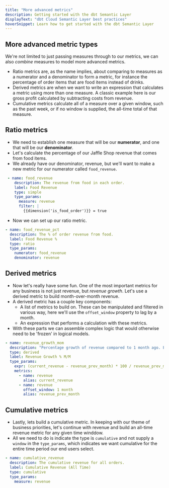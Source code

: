 ```yaml
---
title: "More advanced metrics"
description: Getting started with the dbt Semantic Layer
displayText: "dbt Cloud Semantic Layer best practices"
hoverSnippet: Learn how to get started with the dbt Semantic Layer
---
```


## More advanced metric types

We're not limited to just passing measures through to our metrics, we can also _combine_ measures to model more advanced metrics.

- Ratio metrics are, as the name implies, about comparing to measures as a numerator and a denominator to form a metric, for instance the percentage of order items that are food items instead of drinks.
- Derived metrics are when we want to write an expression that calculates a metric using more than one measure. A classic example here is our gross profit calculated by subtracting costs from revenue.
- Cumulative metrics calculate all of a measure over a given window, such as the past week, or if no window is supplied, the all-time total of that measure.

## Ratio metrics

- We need to establish one measure that will be our **numerator**, and one that will be our **denominator**.
- Let's calculate the percentage of our Jaffle Shop revenue that comes from food items.
- We already have our denominator, revenue, but we'll want to make a new metric for our numerator called `food_revenue`.

```YAML
 - name: food_revenue
    description: The revenue from food in each order.
    label: Food Revenue
    type: simple
    type_params:
      measure: revenue
      filter: |
        {{dimension('is_food_order')}} = true
```

- Now we can set up our ratio metric.

```YAML
- name: food_revenue_pct
  description: The % of order revenue from food.
  label: Food Revenue %
  type: ratio
  type_params:
    numerator: food_revenue
    denominator: revenue
```

## Derived metrics

- Now let's really have some fun. One of the most important metrics for any business is not just revenue, but _revenue growth_. Let's use a derived metric to build month-over-month revenue.
- A derived metric has a couple key components:
  - A list of metrics to build on. These can be manipulated and filtered in various way, here we'll use the `offset_window` property to lag by a month.
  - An expression that performs a calculation with these metrics.
- With these parts we can assemble complex logic that would otherwise need to be 'frozen' in logical models.

```YAML
- name: revenue_growth_mom
  description: "Percentage growth of revenue compared to 1 month ago. Excluded tax"
  type: derived
  label: Revenue Growth % M/M
  type_params:
    expr: (current_revenue - revenue_prev_month) * 100 / revenue_prev_month
    metrics:
      - name: revenue
        alias: current_revenue
      - name: revenue
        offset_window: 1 month
        alias: revenue_prev_month
```

## Cumulative metrics

- Lastly, lets build a cumulative metric. In keeping with our theme of business priorities, let's continue with revenue and build an all-time revenue metric for any given time winddow.
- All we need to do is indicate the type is `cumulative` and not supply a `window` in the `type_params`, which indicates we want cumulative for the entire time period our end users select.

```YAML
- name: cumulative_revenue
  description: The cumulative revenue for all orders.
  label: Cumulative Revenue (All Time)
  type: cumulative
  type_params:
    measure: revenue
```
